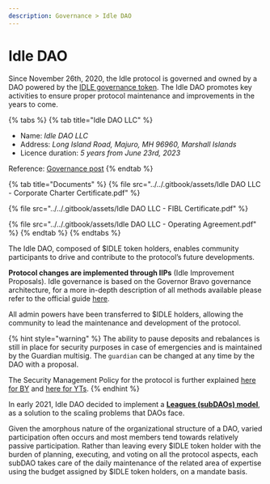 ```yaml
---
description: Governance > Idle DAO
---
```


# Idle DAO

Since November 26th, 2020, the Idle protocol is governed and owned by a DAO powered by the [IDLE governance token](../idle/). The Idle DAO promotes key activities to ensure proper protocol maintenance and improvements in the years to come.

{% tabs %}
{% tab title="Idle DAO LLC" %}
* Name: _Idle DAO LLC_
* Address: _Long Island Road, Majuro, MH 96960, Marshall Islands_
* Licence duration: _5 years from June 23rd, 2023_

Reference: [Governance post](https://gov.idle.finance/t/idle-dao-llc/1177)
{% endtab %}

{% tab title="Documents" %}
{% file src="../../.gitbook/assets/Idle DAO LLC - Corporate Charter Certificate.pdf" %}

{% file src="../../.gitbook/assets/Idle DAO LLC - FIBL Certificate.pdf" %}

{% file src="../../.gitbook/assets/Idle DAO LLC - Operating Agreement.pdf" %}
{% endtab %}
{% endtabs %}

The Idle DAO, composed of $IDLE token holders, enables community participants to drive and contribute to the protocol’s future developments.&#x20;

**Protocol changes are implemented through IIPs** (Idle Improvement Proposals). Idle governance is based on the Governor Bravo governance architecture, for a more in-depth description of all methods available please refer to the official guide [here](https://compound.finance/docs/governance).

All admin powers have been transferred to $IDLE holders, allowing the community to lead the maintenance and development of the protocol.

{% hint style="warning" %}
The ability to pause deposits and rebalances is still in place for security purposes in case of emergencies and is maintained by the Guardian multisig. The `guardian` can be changed at any time by the DAO with a proposal.

The Security Management Policy for the protocol is further explained [here for BY](../../developers/best-yield/security-management-policy.md) and [here for YTs](../../developers/yield-tranches/security-management-policy.md).
{% endhint %}

In early 2021, Idle DAO decided to implement a [**Leagues (subDAOs) model**](idle-leagues/), as a solution to the scaling problems that DAOs face.&#x20;

Given the amorphous nature of the organizational structure of a DAO, varied participation often occurs and most members tend towards relatively passive participation. Rather than leaving every $IDLE token holder with the burden of planning, executing, and voting on all the protocol aspects, each subDAO takes care of the daily maintenance of the related area of expertise using the budget assigned by $IDLE token holders, on a mandate basis.
